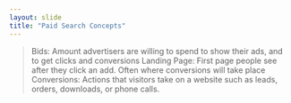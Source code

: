```yaml
---
layout: slide
title: "Paid Search Concepts"
---
```

> Bids: Amount advertisers are willing to spend to show their ads, and to get clicks and conversions
> Landing Page: First page people see after they click an add. Often where conversions will take place
> Conversions: Actions that visitors take on a website such as leads, orders, downloads, or phone calls. 
